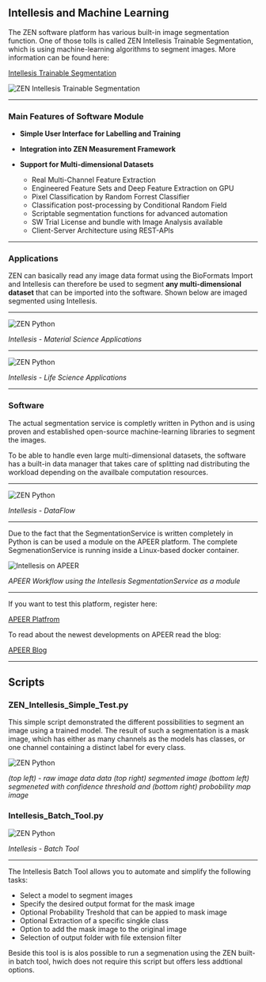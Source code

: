 ## Intellesis and Machine Learning

The ZEN software platform has various built-in image segmentation function. One of those tolls is called ZEN Intellesis Trainable Segmentation, which is using machine-learning algorithms to segment images. More information can be found here:


[Intellesis Trainable Segmentation](https://www.zeiss.com/microscopy/int/website/landingpages/zen-intellesis.html)

![ZEN Intellesis Trainable Segmentation](/Images/ZEN_Intellesis_Cover.png)

***

### Main Features of Software Module

* **Simple User Interface for Labelling and Training**
* **Integration into ZEN Measurement Framework**
* **Support for Multi-dimensional Datasets**

    - Real Multi-Channel Feature Extraction
    - Engineered Feature Sets and Deep Feature Extraction on GPU
    - Pixel Classification by Random Forrest Classifier
    - Classification post-processing by Conditional Random Field
    - Scriptable segmentation functions for advanced automation
    - SW Trial License and bundle with Image Analysis available
    - Client-Server Architecture using REST-APIs

***

### Applications

ZEN can basically read any image data format using the BioFormats Import and Intellesis can therefore be used to segment **any multi-dimensional dataset** that can be imported into the software. Shown below are imaged segmented using Intellesis.

***

![ZEN Python](/Images/intellesis_ms_apps.png)

*Intellesis - Material Science Applications*

***

![ZEN Python](/Images/intellesis_ls_apps.png)

*Intellesis - Life Science Applications*

***

### Software

The actual segmentation service is completly written in Python and is using proven and established open-source machine-learning libraries to segment the images.

To be able to handle even large multi-dimensional datasets, the software has a built-in data manager that takes care of splitting nad distributing the workload depending on the availbale computation resources.

***

![ZEN Python](/Images/intellesis_dataflow.png)

*Intellesis - DataFlow*

***

Due to the fact that the SegmentationService is written completely in Python is can be used a module on the APEER platform. The complete SegmenationService is running inside a Linux-based docker container.

![Intellesis on APEER](/Images/intellesis_apeer.png)

*APEER Workflow using the Intellesis SegmentationService as a module*

***

If you want to test this platform, register here:

[APEER Platfrom](https://www.apeer.com/app/#/home)

To read about the newest developments on APEER read the blog:

[APEER Blog](https://www.apeer.com/app/#/home)

***

## Scripts

### ZEN_Intellesis_Simple_Test.py

This simple script demonstrated the different possibilities to segment an image using a trained model. The result of such a segmentation is a mask image, which has either as many channels as the models has classes, or one channel containing a distinct label for every class.

![ZEN Python](/Images/intellesis_segoptions.png)

*(top left) - raw image data data (top right) segmented image (bottom left) segmeneted with confidence threshold and (bottom right) probobility map image*

### Intellesis_Batch_Tool.py

![ZEN Python](/Images/intellesis_batch.png)

*Intellesis - Batch Tool*

***

The Intellesis Batch Tool allows you to automate and simplify the following tasks:

- Select a model to segment images
- Specify the desired output format for the mask image
- Optional Probability Treshold that can be appied to mask image
- Optional Extraction of a specific singkle class
- Option to add the mask image to the original image
- Selection of output folder with file extension filter

Beside this tool is is alos possible to run a segmenation using the ZEN built-in batch tool, hwich does not require this script but offers less addtional options.
